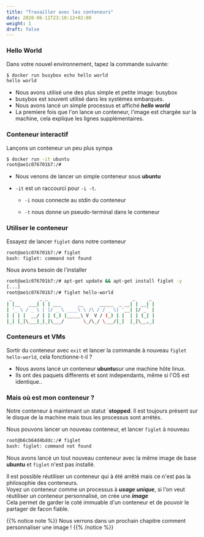 ```yaml
---
title: "Travailler avec les conteneurs"
date: 2020-06-11T23:10:12+02:00
weight: 1
draft: false
---
```


### Hello World

Dans votre nouvel environnement, tapez la commande suivante:

```bash
$ docker run busybox echo hello world
hello world
```

- Nous avons utilisé une des plus simple et petite image: busybox
- busybox est souvent utilisé dans les systèmes embarqués.
- Nous avons lancé un simple processus et affiché ***hello world***
- La premiere fois que l'on lance un conteneur, l'image est chargée sur la machine, cela explique les lignes supplémentaires.


### Conteneur interactif

Lançons un conteneur un peu plus sympa

```bash
$ docker run -it ubuntu
root@ae1c076701b7:/#
```

- Nous venons de lancer un simple conteneur sous **ubuntu**
- `-it` est un raccourci pour `-i -t`.

    * `-i` nous connecte au *stdin* du conteneur 

    * `-t` nous donne un pseudo-terminal dans le conteneur

### Utiliser le conteneur

Essayez de lancer `figlet` dans notre conteneur
```bash
root@ae1c076701b7:/# figlet
bash: figlet: command not found
```
Nous avons besoin de l'installer
```bash
root@ae1c076701b7:/# apt-get update && apt-get install figlet -y
[...]
root@ae1c076701b7:/# figlet hello-world
 _          _ _                               _     _
| |__   ___| | | ___      __      _____  _ __| | __| |
| '_ \ / _ \ | |/ _ \ ____\ \ /\ / / _ \| '__| |/ _` |
| | | |  __/ | | (_) |_____\ V  V / (_) | |  | | (_| |
|_| |_|\___|_|_|\___/       \_/\_/ \___/|_|  |_|\__,_|

```

### Conteneurs et VMs

Sortir du conteneur avec `exit` et lancer la commande à nouveau `figlet hello-world`, cela fonctionne-t-il ?

- Nous avons lancé un conteneur **ubuntu**sur une machine hôte linux.
- Ils ont des paquets differents et sont independants, même si l'OS est identique..

### Mais où est mon conteneur ?

Notre conteneur à maintenant un statut `**stopped**.
Il est toujours présent sur le disque de la machine mais tous les processus sont arrétés.

Nous pouvons lancer un nouveau conteneur, et lancer `figlet` à nouveau
```bash
root@b6cb64d4bddc:/# figlet
bash: figlet: command not found
```
Nous avons lancé un tout nouveau conteneur avec la même image de base **ubuntu** et `figlet` n'est pas installé.  

Il est possible réutiliser un conteneur qui à été arrêté mais ce n'est pas la philosophie des conteneurs.  
Voyez un conteneur comme un processus à ***usage unique***, si l'on veut réutiliser un conteneur personnalisé, on crée une ***image***  
Cela permet de garder le coté immuable d'un conteneur et de pouvoir le partager de facon fiable.

{{% notice note %}}
Nous verrons dans un prochain chapitre comment personnaliser une image !
{{% /notice %}}